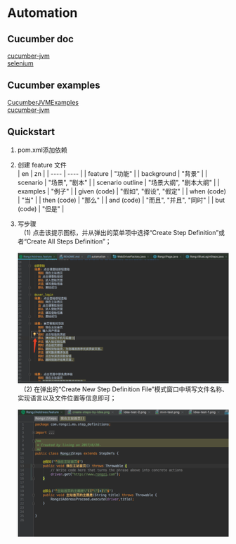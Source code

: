 # Automation

## Cucumber doc
[cucumber-jvm](https://cucumber.io/)  
[selenium](http://www.seleniumframework.com/)  


## Cucumber examples
[CucumberJVMExamples](https://github.com/machzqcq/CucumberJVMExamples)  
[cucumber-jvm](https://github.com/cucumber/cucumber-jvm/tree/master/examples)  


## Quickstart  
1. pom.xml添加依赖  
2. 创建 feature 文件  
|   en   |   zn   | 
| ---- | ---- | 
| feature | "功能" |
| background | "背景" |
| scenario | "场景", "剧本" |
| scenario outline | "场景大纲", "剧本大纲" |
| examples | "例子" |
| given (code) | "假如", "假设", "假定" |
| when (code) | "当" |
| then (code) | "那么" |
| and (code) | "而且", "并且", "同时" |
| but (code) | "但是" |

3. 写步骤  
&emsp;(1) 点击该提示图标，并从弹出的菜单项中选择“Create Step Definition”或者“Create All Steps Definition”；  
&emsp;&emsp;![create-steps-by-idea.png](picture/create-steps-by-idea.png)  
&emsp;(2)  在弹出的“Create New Step Definition File”模式窗口中填写文件名称、实现语言以及文件位置等信息即可；  
&emsp;&emsp;![create-steps-by-idea2.png](picture/create-steps-by-idea2.png)   




